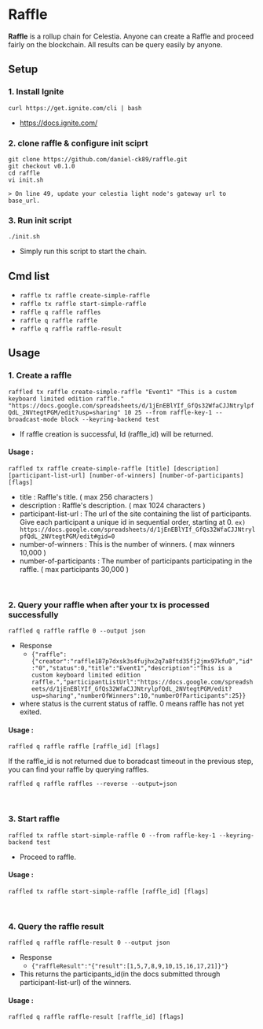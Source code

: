 # Raffle

**Raffle** is a rollup chain for Celestia. Anyone can create a Raffle and proceed fairly on the blockchain. All results can be query easily by anyone.

## Setup
### 1. Install Ignite
```curl https://get.ignite.com/cli | bash```

- https://docs.ignite.com/

### 2. clone raffle & configure init sciprt
```
git clone https://github.com/daniel-ck89/raffle.git
git checkout v0.1.0
cd raffle
vi init.sh

> On line 49, update your celestia light node's gateway url to base_url.
```

### 3. Run init script
`./init.sh`

- Simply run this script to start the chain.

## Cmd list
- `raffle tx raffle create-simple-raffle`
- `raffle tx raffle start-simple-raffle`
- `raffle q raffle raffles`
- `raffle q raffle raffle`
- `raffle q raffle raffle-result`

## Usage
### 1. Create a raffle
```raffled tx raffle create-simple-raffle "Event1" "This is a custom keyboard limited edition raffle." "https://docs.google.com/spreadsheets/d/1jEnEBlYIf_GfQs32WfaCJJNtrylpfQdL_2NVtegtPGM/edit?usp=sharing" 10 25 --from raffle-key-1 --broadcast-mode block --keyring-backend test```
- If raffle creation is successful, Id (raffle_id) will be returned.
#### Usage :
```raffled tx raffle create-simple-raffle [title] [description] [participant-list-url] [number-of-winners] [number-of-participants] [flags]```
- title : Raffle's title. ( max 256 characters )
- description : Raffle's description. ( max 1024 characters )
- participant-list-url : The url of the site containing the list of participants. Give each participant a unique id in sequential order, starting at 0. `ex) https://docs.google.com/spreadsheets/d/1jEnEBlYIf_GfQs32WfaCJJNtrylpfQdL_2NVtegtPGM/edit#gid=0`
- number-of-winners : This is the number of winners. ( max winners 10,000 )
- number-of-participants : The number of participants participating in the raffle. ( max participants 30,000 )


&nbsp;&nbsp;&nbsp;
### 2. Query your raffle when after your tx is processed successfully
```raffled q raffle raffle 0 --output json```

- Response
  - ```{"raffle":{"creator":"raffle187p7dxsk3s4fujhx2q7a8ftd35fj2jmx97kfu0","id":"0","status":0,"title":"Event1","description":"This is a custom keyboard limited edition raffle.","participantListUrl":"https://docs.google.com/spreadsheets/d/1jEnEBlYIf_GfQs32WfaCJJNtrylpfQdL_2NVtegtPGM/edit?usp=sharing","numberOfWinners":10,"numberOfParticipants":25}}```
- where status is the current status of raffle. 0 means raffle has not yet exited.

#### Usage :
```raffled q raffle raffle [raffle_id] [flags]```

If the raffle_id is not returned due to boradcast timeout in the previous step, you can find your raffle by querying raffles.

```raffled q raffle raffles --reverse --output=json```


&nbsp;&nbsp;&nbsp;
### 3. Start raffle
```raffled tx raffle start-simple-raffle 0 --from raffle-key-1 --keyring-backend test```
- Proceed to raffle. 
#### Usage :
```raffled tx raffle start-simple-raffle [raffle_id] [flags]```


&nbsp;&nbsp;&nbsp;
### 4. Query the raffle result
```raffled q raffle raffle-result 0 --output json```

- Response
  - ```{"raffleResult":"{"result":[1,5,7,8,9,10,15,16,17,21]}"}```
- This returns the participants_id(in the docs submitted through participant-list-url) of the winners.

#### Usage :
```raffled q raffle raffle-result [raffle_id] [flags]```




